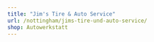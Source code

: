 ```yaml
---
title: "Jim's Tire & Auto Service"
url: /nottingham/jims-tire-und-auto-service/
shop: Autowerkstatt
---
```

